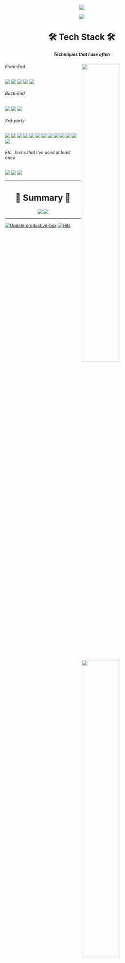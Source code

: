 <p align="center">
  <img src="https://capsule-render.vercel.app/api?type=cylinder&color=FFCE30&height=100&section=header&text=Fhwang%27s%20DevLog&fontSize=40&fontColor=000000&animation=twinkling&desc=Hello,%20I%20am%20a%20software%20engineer&descAlignY=80" />
  <div align="center">
    <img src="https://img.shields.io/badge/Contact to Gmail-d14836?style=flat-square&logo=Gmail&logoColor=white&link=mailto:donghwa.dev@gmail.com"/>

</div>
</p>

<h1 align="center">🛠 Tech Stack 🛠</h1>


<h5 align="center">Techniques that I use often</h5>
<img align="right" src="https://github-profile-summary-cards.vercel.app/api/cards/profile-details?username=Fhwang0926&theme=nord_dark" width="50%"/>
<h6 align="left"> Front-End</h6>

<img src="https://img.shields.io/badge/VueJS-4FC08D?style=flat-square&logo=Vue.js&logoColor=white"/> <img src="https://img.shields.io/badge/HTML-E34F26?style=flat-square&logo=HTML5&logoColor=white"/> <img src="https://img.shields.io/badge/CSS-1572B6?style=flat-square&logo=CSS3&logoColor=white"/> <img src="https://img.shields.io/badge/Javascript-FFB13B?style=flat-square&logo=javascript&logoColor=white"/> <img src="https://img.shields.io/badge/jQuery-0769AD?style=flat-square&logo=jQuery&logoColor=white"/>
<img align="right" src="https://github-readme-stats-n9s8-74j0h7258-fhwang0926.vercel.app/api/top-langs/?username=Fhwang0926&layout=compact&exclude_repo=CoreTrakcer&hide=visualbasic&langs_count=15" width="50%"/>

<h6 align="left"> Back-End</h6>

<img src="https://img.shields.io/badge/Python-3766AB?style=flat-square&logo=Python&logoColor=white"/> <img src="https://img.shields.io/badge/NodeJS-339933?style=flat-square&logo=Node.js&logoColor=white"/> <img src="https://img.shields.io/badge/.Net-512BD4?style=flat-square&logo=.Net&logoColor=white"/>

<h6 align="left"> 3rd-party</h6>

<img src="https://img.shields.io/badge/MariaDB-BA7257?style=flat-square&logo=MariaDB&logoColor=white"/> <img src="https://img.shields.io/badge/MySQL-4479A1?style=flat-square&logo=MySQL&logoColor=white"/> <img src="https://img.shields.io/badge/MongoDB-47A248?style=flat-square&logo=MongoDB&logoColor=white"/>
<img src="https://img.shields.io/badge/RabbitMQ-FF6600?style=flat-square&logo=RabbitMQ&logoColor=white"/> <img src="https://img.shields.io/badge/Redis-DC382D?style=flat-square&logo=Redis&logoColor=white"/> <img src="https://img.shields.io/badge/Docker-2496ED?style=flat-square&logo=Docker&logoColor=white"/> <img src="https://img.shields.io/badge/GitLab%20CI/CD-FC6D26?style=flat-square&logo=GitLab&logoColor=white"/> <img src="https://img.shields.io/badge/Slack-4A154B.svg?&style=flat-square&logo=Slack&logoColor=white"/> <img src="https://img.shields.io/badge/Notion-000000.svg?&style=flat-square&logo=Notion&logoColor=white"/> <img src="https://img.shields.io/badge/Git-F05032.svg?&style=flat-square&logo=Git&logoColor=white"/> <img src="https://img.shields.io/badge/AmazonAWS-232F3E.svg?&style=flat-square&logo=AmazonAWS&logoColor=white"/> <img src="https://img.shields.io/badge/VSCode-007ACC.svg?&style=flat-square&logo=Visual%20Studio%20Code&logoColor=white"/> <img src="https://img.shields.io/badge/Flask-000000.svg?&style=flat-square&logo=Flask&logoColor=white"/>
<img align="right" src="http://mazassumnida.wtf/api/v2/generate_badge?boj=Fhwang0926" width="50%">
<h6 align="left"> Etc, Techs that I've used at least once</h6>

<img src="https://img.shields.io/badge/Java-007396?style=flat-square&logo=Java&logoColor=white"/> <img src="https://img.shields.io/badge/Go-11B48A?style=flat-square&logo=Go&logoColor=white"/> <img src="https://img.shields.io/badge/Django-092E20?style=flat-square&logo=Django&logoColor=white"/>

<hr>


<h1 align="center">📌 Summary 📌</h1>

<div align="center">

  <!-- [![trophy](https://github-profile-trophy.vercel.app/?username=Fhwang0926&theme=flat&column=7)](https://github.com/Fhwang0926/) -->

  <img align="center" src="https://github-profile-trophy.vercel.app/?username=Fhwang0926&theme=onedark&column=7"/>
  <img align="center" src="https://github-readme-stats.vercel.app/api?username=Fhwang0926&theme=radical&show_icons=true&count_private=true&include_all_commits=true" />
</div>

<!-- [![GitHub Streak](https://github-readme-streak-stats.herokuapp.com/?user=Fhwang0926&theme=tokyonight)](https://git.io/streak-stats) -->

<hr>

[![Update productive-box](https://github.com/Fhwang0926/productive-box/actions/workflows/schedule.yml/badge.svg)](https://github.com/Fhwang0926/productive-box/actions/workflows/schedule.yml) [![Hits](https://hits.seeyoufarm.com/api/count/incr/badge.svg?url=https%3A%2F%2Fgithub.com%2FFhwang0926&count_bg=%2379C83D&title_bg=%23555555&icon=&icon_color=%23E7E7E7&title=hits&edge_flat=false)](https://hits.seeyoufarm.com)
